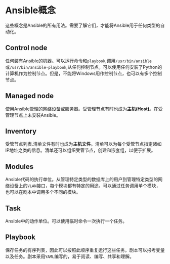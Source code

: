 # Ansible概念

 

这些概念是Ansible的所有用法。需要了解它们，才能将Ansible用于任何类型的自动化。

## Control node

任何装有Ansible的机器。可以运行命令和`playbook`,调用`/usr/bin/ansible`或`/usr/bin/ansible-playbook`,从任何控制节点。可以使用任何安装了Python的计算机作为控制节点。但是，不能将Windows用作控制节点，也可以有多个控制节点。

## Managed node

使用Ansible管理的网络设备或服务器。受管理节点有时也成为**主机(Host)**。在受管理节点上未安装Ansible。

## Inventory

 受管节点列表.清单文件有时也成为**主机文件**。清单可以为每个受管节点指定诸如IP地址之类的信息。清单还可以组织受管节点，创建和嵌套组，以便于扩展。

## Modules

Ansible代码的执行单位。从管理特定类型的数据库上的用户到管理特定类型的网络设备上的`VLAN`接口，每个模块都有特定的用途。可以通过任务调用单个模块，也可以在剧本中调用多个不同的模块。

## Task

Ansible中的动作单位。可以使用临时命令一次执行一个任务。

## Playbook

保存任务的有序列表，因此可以按照此顺序重复运行这些任务。剧本可以报考变量以及任务。剧本采用`YAML`编写的，易于阅读、编写、共享和理解。

